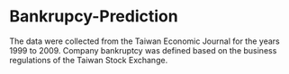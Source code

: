 # Bankrupcy-Prediction
The data were collected from the Taiwan Economic Journal for the years 1999 to 2009. Company bankruptcy was defined based on the business regulations of the Taiwan Stock Exchange.
